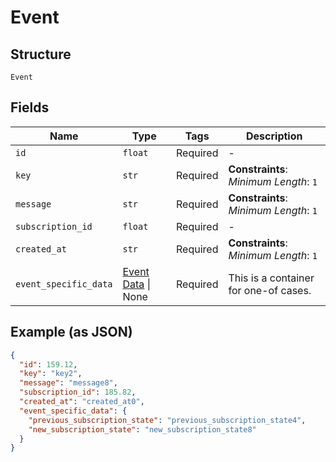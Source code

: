 
# Event

## Structure

`Event`

## Fields

| Name | Type | Tags | Description |
|  --- | --- | --- | --- |
| `id` | `float` | Required | - |
| `key` | `str` | Required | **Constraints**: *Minimum Length*: `1` |
| `message` | `str` | Required | **Constraints**: *Minimum Length*: `1` |
| `subscription_id` | `float` | Required | - |
| `created_at` | `str` | Required | **Constraints**: *Minimum Length*: `1` |
| `event_specific_data` | [Event Data](../../doc/models/event-data.md) \| None | Required | This is a container for one-of cases. |

## Example (as JSON)

```json
{
  "id": 159.12,
  "key": "key2",
  "message": "message8",
  "subscription_id": 185.82,
  "created_at": "created_at0",
  "event_specific_data": {
    "previous_subscription_state": "previous_subscription_state4",
    "new_subscription_state": "new_subscription_state8"
  }
}
```

